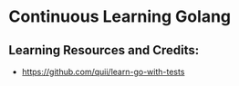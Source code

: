# Continuous Learning Golang

## Learning Resources and Credits:

* https://github.com/quii/learn-go-with-tests
